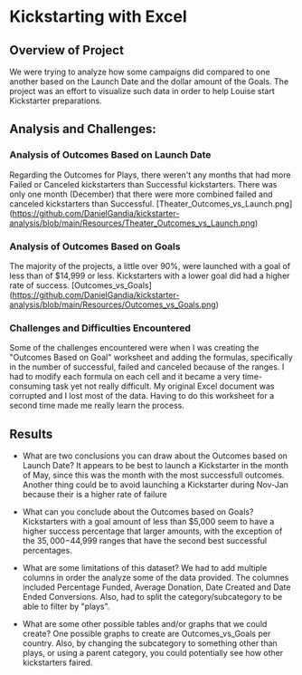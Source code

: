 # Kickstarting with Excel

## Overview of Project
We were trying to analyze how some campaigns did compared to one another based on the Launch Date and the dollar amount of the Goals. The project was an effort to visualize such data in order to help Louise start Kickstarter preparations.

## Analysis and Challenges: 

### Analysis of Outcomes Based on Launch Date
Regarding the Outcomes for Plays, there weren't any months that had more Failed or Canceled kickstarters than Successful kickstarters. There was only one month (December) that there were more combined failed and canceled kickstarters than Successful. 
[Theater_Outcomes_vs_Launch.png] (https://github.com/DanielGandia/kickstarter-analysis/blob/main/Resources/Theater_Outcomes_vs_Launch.png)

### Analysis of Outcomes Based on Goals
The majority of the projects, a little over 90%, were launched with a goal of less than of $14,999 or less. Kickstarters with a lower goal did had a higher rate of success. 
[Outcomes_vs_Goals] (https://github.com/DanielGandia/kickstarter-analysis/blob/main/Resources/Outcomes_vs_Goals.png)

### Challenges and Difficulties Encountered
Some of the  challenges encountered were when I was creating the "Outcomes Based on Goal" worksheet and adding the formulas, specifically in the number of successful, failed and canceled because of the ranges. I had to modify each formula on each cell and it became a very time-consuming task yet not really difficult. My original Excel document was corrupted and I lost most of the data. Having to do this worksheet for a second time made me really learn the process. 
## Results

- What are two conclusions you can draw about the Outcomes based on Launch Date? It appears to be best to launch a Kickstarter in the month of May, since this was the month with the most successfull outcomes. Another thing could be to avoid launching a Kickstarter during Nov-Jan because their is a higher rate of failure

- What can you conclude about the Outcomes based on Goals? Kickstarters with a goal amount of less than $5,000 seem to have a higher success percentage that larger amounts, with the exception of the $35,000-$44,999 ranges that have the second best successful percentages.

- What are some limitations of this dataset? We had to add multiple columns in order the analyze some of the data provided. The columnes included Percentage Funded, Average Donation, Date Created and Date Ended Conversions. Also, had to split the category/subcategory to be able to filter by "plays". 

- What are some other possible tables and/or graphs that we could create? One possible graphs to create are Outcomes_vs_Goals per country. Also, by changing the subcategory to something other than plays, or using a parent category, you could potentially see how other kickstarters faired. 
